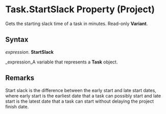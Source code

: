 
# Task.StartSlack Property (Project)

Gets the starting slack time of a task in minutes. Read-only  **Variant**.


## Syntax

 _expression_. **StartSlack**

 _expression_A variable that represents a  **Task** object.


## Remarks

Start slack is the difference between the early start and late start dates, where early start is the earliest date that a task can possibly start and late start is the latest date that a task can start without delaying the project finish date.

